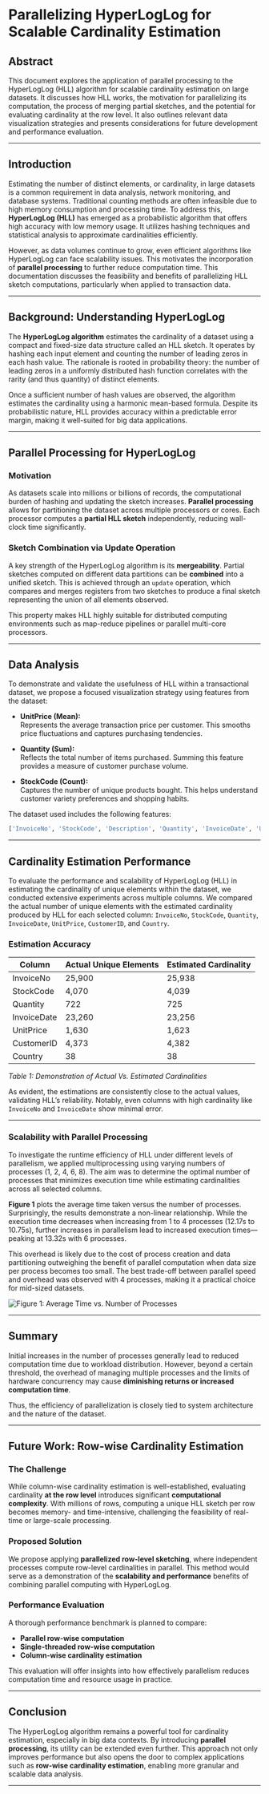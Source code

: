 
# Parallelizing HyperLogLog for Scalable Cardinality Estimation

## Abstract

This document explores the application of parallel processing to the HyperLogLog (HLL) algorithm for scalable cardinality estimation on large datasets. It discusses how HLL works, the motivation for parallelizing its computation, the process of merging partial sketches, and the potential for evaluating cardinality at the row level. It also outlines relevant data visualization strategies and presents considerations for future development and performance evaluation.

---

## Introduction

Estimating the number of distinct elements, or cardinality, in large datasets is a common requirement in data analysis, network monitoring, and database systems. Traditional counting methods are often infeasible due to high memory consumption and processing time. To address this, **HyperLogLog (HLL)** has emerged as a probabilistic algorithm that offers high accuracy with low memory usage. It utilizes hashing techniques and statistical analysis to approximate cardinalities efficiently.

However, as data volumes continue to grow, even efficient algorithms like HyperLogLog can face scalability issues. This motivates the incorporation of **parallel processing** to further reduce computation time. This documentation discusses the feasibility and benefits of parallelizing HLL sketch computations, particularly when applied to transaction data.

---

## Background: Understanding HyperLogLog

The **HyperLogLog algorithm** estimates the cardinality of a dataset using a compact and fixed-size data structure called an HLL sketch. It operates by hashing each input element and counting the number of leading zeros in each hash value. The rationale is rooted in probability theory: the number of leading zeros in a uniformly distributed hash function correlates with the rarity (and thus quantity) of distinct elements.

Once a sufficient number of hash values are observed, the algorithm estimates the cardinality using a harmonic mean-based formula. Despite its probabilistic nature, HLL provides accuracy within a predictable error margin, making it well-suited for big data applications.

---

## Parallel Processing for HyperLogLog

### Motivation

As datasets scale into millions or billions of records, the computational burden of hashing and updating the sketch increases. **Parallel processing** allows for partitioning the dataset across multiple processors or cores. Each processor computes a **partial HLL sketch** independently, reducing wall-clock time significantly.

### Sketch Combination via Update Operation

A key strength of the HyperLogLog algorithm is its **mergeability**. Partial sketches computed on different data partitions can be **combined** into a unified sketch. This is achieved through an `update` operation, which compares and merges registers from two sketches to produce a final sketch representing the union of all elements observed.

This property makes HLL highly suitable for distributed computing environments such as map-reduce pipelines or parallel multi-core processors.

---

## Data Analysis 

To demonstrate and validate the usefulness of HLL within a transactional dataset, we propose a focused visualization strategy using features from the dataset:

- **UnitPrice (Mean):**  
  Represents the average transaction price per customer. This smooths price fluctuations and captures purchasing tendencies.

- **Quantity (Sum):**  
  Reflects the total number of items purchased. Summing this feature provides a measure of customer purchase volume.

- **StockCode (Count):**  
  Captures the number of unique products bought. This helps understand customer variety preferences and shopping habits.

The dataset used includes the following features:
```python
['InvoiceNo', 'StockCode', 'Description', 'Quantity', 'InvoiceDate', 'UnitPrice', 'CustomerID', 'Country']
```

---

## Cardinality Estimation Performance

To evaluate the performance and scalability of HyperLogLog (HLL) in estimating the cardinality of unique elements within the dataset, we conducted extensive experiments across multiple columns. We compared the actual number of unique elements with the estimated cardinality produced by HLL for each selected column: `InvoiceNo`, `StockCode`, `Quantity`, `InvoiceDate`, `UnitPrice`, `CustomerID`, and `Country`.

### **Estimation Accuracy**

| Column      | Actual Unique Elements | Estimated Cardinality |
| ----------- | ---------------------- | --------------------- |
| InvoiceNo   | 25,900                 | 25,938                |
| StockCode   | 4,070                  | 4,039                 |
| Quantity    | 722                    | 725                   |
| InvoiceDate | 23,260                 | 23,256                |
| UnitPrice   | 1,630                  | 1,623                 |
| CustomerID  | 4,373                  | 4,382                 |
| Country     | 38                     | 38                    |

*Table 1: Demonstration of Actual Vs. Estimated Cardinalities*

As evident, the estimations are consistently close to the actual values, validating HLL’s reliability. Notably, even columns with high cardinality like `InvoiceNo` and `InvoiceDate` show minimal error.

---

### **Scalability with Parallel Processing**

To investigate the runtime efficiency of HLL under different levels of parallelism, we applied multiprocessing using varying numbers of processes (1, 2, 4, 6, 8). The aim was to determine the optimal number of processes that minimizes execution time while estimating cardinalities across all selected columns.

**Figure 1** plots the average time taken versus the number of processes. Surprisingly, the results demonstrate a non-linear relationship. While the execution time decreases when increasing from 1 to 4 processes (12.17s to 10.75s), further increases in parallelism lead to increased execution times—peaking at 13.32s with 6 processes.

This overhead is likely due to the cost of process creation and data partitioning outweighing the benefit of parallel computation when data size per process becomes too small. The best trade-off between parallel speed and overhead was observed with 4 processes, making it a practical choice for mid-sized datasets.

![Figure 1: Average Time vs. Number of Processes](Figure_1.png)

---

## Summary

Initial increases in the number of processes generally lead to reduced computation time due to workload distribution. However, beyond a certain threshold, the overhead of managing multiple processes and the limits of hardware concurrency may cause **diminishing returns or increased computation time**.

Thus, the efficiency of parallelization is closely tied to system architecture and the nature of the dataset.

---

## Future Work: Row-wise Cardinality Estimation

### The Challenge

While column-wise cardinality estimation is well-established, evaluating cardinality **at the row level** introduces significant **computational complexity**. With millions of rows, computing a unique HLL sketch per row becomes memory- and time-intensive, challenging the feasibility of real-time or large-scale processing.

### Proposed Solution

We propose applying **parallelized row-level sketching**, where independent processes compute row-level cardinalities in parallel. This method would serve as a demonstration of the **scalability and performance** benefits of combining parallel computing with HyperLogLog.

### Performance Evaluation

A thorough performance benchmark is planned to compare:
- **Parallel row-wise computation**
- **Single-threaded row-wise computation**
- **Column-wise cardinality estimation**

This evaluation will offer insights into how effectively parallelism reduces computation time and resource usage in practice.

---

## Conclusion

The HyperLogLog algorithm remains a powerful tool for cardinality estimation, especially in big data contexts. By introducing **parallel processing**, its utility can be extended even further. This approach not only improves performance but also opens the door to complex applications such as **row-wise cardinality estimation**, enabling more granular and scalable data analysis.

---

